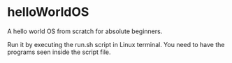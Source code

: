 # helloWorldOS
A hello world OS from scratch for absolute beginners.

Run it by executing the run.sh script in Linux terminal. 
You need to have the programs seen inside the script file.
